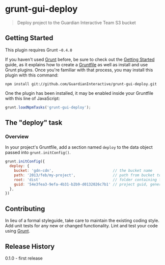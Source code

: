 # grunt-gui-deploy

> Deploy project to the Guardian Interactive Team S3 bucket

## Getting Started
This plugin requires Grunt `~0.4.0`

If you haven't used [Grunt](http://gruntjs.com/) before, be sure to check out the [Getting Started](http://gruntjs.com/getting-started) guide, as it explains how to create a [Gruntfile](http://gruntjs.com/sample-gruntfile) as well as install and use Grunt plugins. Once you're familiar with that process, you may install this plugin with this command:

```shell
npm install git://github.com/GuardianInteractive/grunt-gui-deploy.git
```

One the plugin has been installed, it may be enabled inside your Gruntfile with this line of JavaScript:

```js
grunt.loadNpmTasks('grunt-gui-deploy');
```

## The "deploy" task

### Overview
In your project's Gruntfile, add a section named `deploy` to the data object passed into `grunt.initConfig()`.

```js
grunt.initConfig({
  deploy: {
    bucket: 'gdn-cdn',                           // the bucket name
    path: '2013/feb/my-project',                 // path from bucket to project
    root: 'dist'                                 // folder containing files to upload,
    guid: '54e3fea3-9efa-4b31-b2b9-d0132026c7b1' // project guid, generated at init
  },
})
```

## Contributing
In lieu of a formal styleguide, take care to maintain the existing coding style. Add unit tests for any new or changed functionality. Lint and test your code using [Grunt](http://gruntjs.com/).

## Release History
0.1.0 - first release

